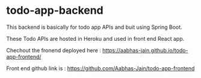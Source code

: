 # todo-app-backend

This backend is basically for todo app APIs and buit using Spring Boot.

These Todo APIs are hosted in Heroku and used in front end React app.

Chechout the fronend deployed here : https://aabhas-jain.github.io/todo-app-frontend/

Front end github link is : https://github.com/Aabhas-Jain/todo-app-frontend
